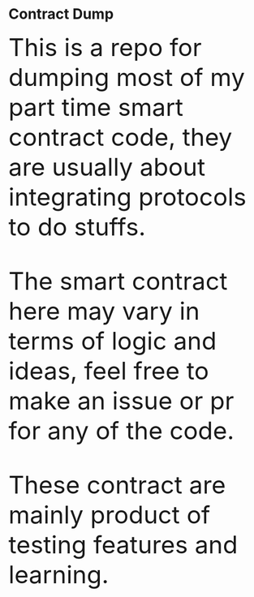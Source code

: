 # Contract Dump

<font size="20"> 
This is a repo for dumping most of my part time smart contract code, they are usually about integrating protocols to do stuffs.

The smart contract here may vary in terms of logic and ideas, feel free to make an issue or pr for any of the code.

These contract are mainly product of testing features and learning.
</font>
